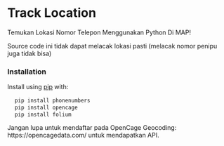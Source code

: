 # Track Location
Temukan Lokasi Nomor Telepon Menggunakan Python Di MAP!
<br>
<p>Source code ini tidak dapat melacak lokasi pasti (melacak nomor penipu juga tidak bisa)</p>

<h3>Installation</h3>
<p>
  Install using
  <a href="https://pypi.org/project/phonenumbers/" rel="nofollow">pip</a>
  with:
</p>
<pre>
  <code>pip install phonenumbers</code>
  <code>pip install opencage</code>
  <code>pip install folium</code>
</pre>
<p>Jangan lupa untuk mendaftar pada OpenCage Geocoding: https://opencagedata.com/ untuk mendapatkan API.</p>
